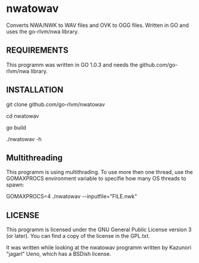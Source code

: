 nwatowav
========

Converts NWA/NWK to WAV files and OVK to OGG files. Written in GO and uses
the go-rlvm/nwa library.

## REQUIREMENTS
This programm was written in GO 1.0.3 and needs the github.com/go-rlvm/nwa
library.

## INSTALLATION
git clone github.com/go-rlvm/nwatowav

cd nwatowav

go build

./nwatowav -h

## Multithreading
This programm is using multithrading. To use more then one thread, use the
GOMAXPROCS environment variable to specifie how many OS threads to spawn:

GOMAXPROCS=4 ./nwatowav --inputfile="FILE.nwk"

## LICENSE
This programm is licensed under the GNU General Public License version 3
(or later). You can find a copy of the license in the GPL.txt.

It was written while looking at the nwatowav programm written
by Kazunori "jagarl" Ueno, which has a BSDish license.
